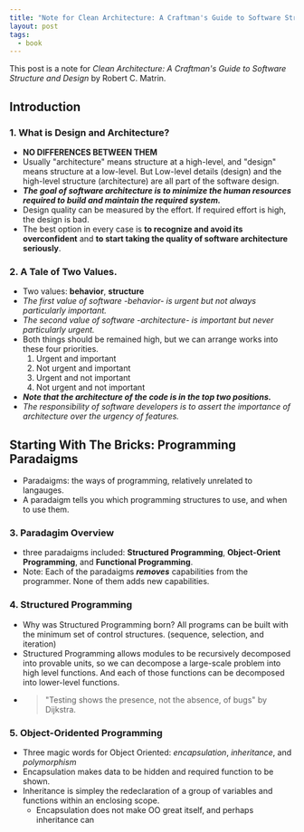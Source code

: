 ```yaml
---
title: "Note for Clean Architecture: A Craftman's Guide to Software Structure and Design"
layout: post
tags:
  - book
---
```


This post is a note for *Clean Architecture: A Craftman's Guide to Software Structure and Design* by Robert C. Matrin.

## Introduction

### 1. What is Design and Architecture?

* **NO DIFFERENCES BETWEEN THEM**
* Usually "architecture" means structure at a high-level, and "design" means structure at a low-level. But Low-level details (design) and the high-level structure (architecture) are all part of the software design.
* ***The goal of software architecture is to minimize the human resources required to build and maintain the required system.***
* Design quality can be measured by the effort. If required effort is high, the design is bad.
* The best option in every case is **to recognize and avoid its overconfident** and **to start taking the quality of software architecture seriously**.

### 2. A Tale of Two Values.

* Two values: **behavior**, **structure**
* *The first value of software -behavior- is urgent but not always particularly important.*
* *The second value of software -architecture- is important but never particularly urgent.*
* Both things should be remained high, but we can arrange works into these four priorities.
    1. Urgent and important
    1. Not urgent and important
    1. Urgent and not important
    1. Not urgent and not important
* ***Note that the architecture of the code is in the top two positions.***
* *The responsibility of software developers is to assert the importance of architecture over the urgency of features.*

## Starting With The Bricks: Programming Paradaigms

* Paradaigms: the ways of programming, relatively unrelated to langauges.
* A paradaigm tells you which programming structures to use, and when to use them.

### 3. Paradagim Overview

* three paradaigms included: **Structured Programming**, **Object-Orient Programming**, and **Functional Programming**.
* Note: Each of the paradaigms ***removes*** capabilities from the programmer. None of them adds new capabilities.

### 4. Structured Programming

* Why was Structured Programming born? All programs can be built with the minimum set of control structures. (sequence, selection, and iteration)
* Structured Programming allows modules to be recursively decomposed into provable units, so we can decompose a large-scale problem into high level functions. And each of those functions can be decomposed into lower-level functions.
* > "Testing shows the presence, not the absence, of bugs" by Dijkstra.

### 5. Object-Oridented Programming

* Three magic words for Object Oriented: *encapsulation*, *inheritance*, and *polymorphism*
* Encapsulation makes data to be hidden and required function to be shown.
* Inheritance is simpley the redeclaration of a group of variables and functions within an enclosing scope.
  * Encapsulation does not make OO great itself, and perhaps inheritance can
